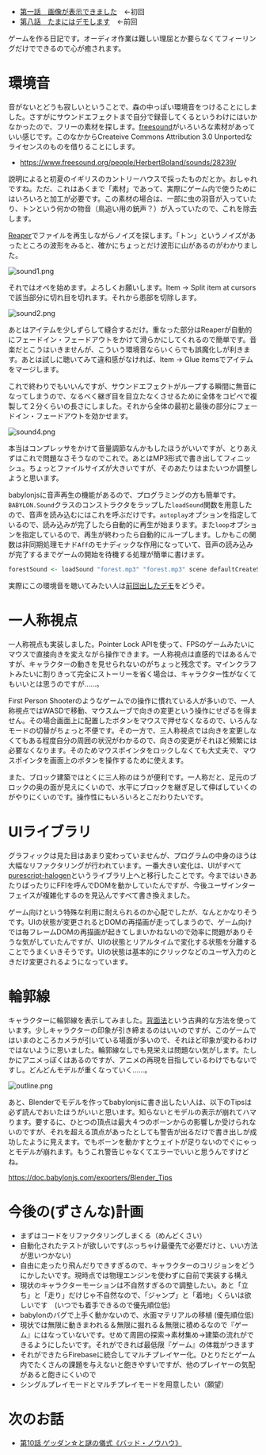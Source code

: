 <!-- {
  "id": "5962fc29e2c168671d3f",
  "created_at": "2016-12-06T02:02:20+09:00",
  "tags": [
    {
      "name": "JavaScript",
      "versions": []
    },
    {
      "name": "WebGL",
      "versions": []
    },
    {
      "name": "ゲーム制作",
      "versions": []
    },
    {
      "name": "purescript",
      "versions": []
    },
    {
      "name": "REAPER",
      "versions": []
    }
  ],
  "title": "モナドのまほう　第９話『サウンドエフェクトの作業をしてコーディングで荒んだ心を癒やします』"
} -->
* [第一話　画像が表示できました](http://qiita.com/hiruberuto/items/5321d8cebce7b87851f6)　←初回
* [第八話　たまにはデモします](http://qiita.com/hiruberuto/items/c1017d61978afbce6cc5)　←前回

ゲームを作る日記です。オーディオ作業は難しい理屈とか要らなくてフィーリングだけでできるので心が癒されます。


# 環境音

音がないとどうも寂しいということで、森の中っぽい環境音をつけることにしました。さすがにサウンドエフェクトまで自分で録音してくるというわけにはいかなかったので、フリーの素材を探します。[freesound](http://www.freesound.org)がいろいろな素材があっていい感じです。このなかからCreateive Commons Attribution 3.0 Unportedなライセンスのものを借りることにします。

* https://www.freesound.org/people/HerbertBoland/sounds/28239/

説明によると初夏のイギリスのカントリーハウスで採ったものだとか。おしゃれですね。ただ、これはあくまで「素材」であって、実際にゲーム内で使うためにはいろいろと加工が必要です。この素材の場合は、一部に虫の羽音が入っていたり、トンという何かの物音（鳥追い用の銃声？）が入っていたので、これを除去します。

[Reaper](http://www.reaper.fm/)でファイルを再生しながらノイズを探します。「トン」というノイズがあったところの波形をみると、確かにちょっとだけ波形に山があるのがわかりました。

![sound1.png](https://qiita-image-store.s3.amazonaws.com/0/64695/dadb4c03-2d12-85f4-1d08-09ea1a1f8b84.png)

それではオペを始めます。よろしくお願いします。Item -> Split item at cursorsで該当部分に切れ目を切れます。それから患部を切除します。

![sound2.png](https://qiita-image-store.s3.amazonaws.com/0/64695/b78b7652-810c-ad8d-90b4-a92b1f7ec6fd.png)

あとはアイテムを少しずらして縫合するだけ。重なった部分はReaperが自動的にフェードイン・フェードアウトをかけて滑らかにしてくれるので簡単です。音楽だとこうはいきませんが、こういう環境音ならいくらでも誤魔化しが利きます。あとは試しに聴いてみて違和感がなければ、Item -> Glue itemsでアイテムをマージします。


これで終わりでもいいんですが、サウンドエフェクトがループする瞬間に無音になってしまうので、なるべく継ぎ目を目立たなくさせるために全体をコピペで複製して２分くらいの長さにしました。それから全体の最初と最後の部分にフェードイン・フェードアウトを効かせます。

![sound4.png](https://qiita-image-store.s3.amazonaws.com/0/64695/b088e7fb-7456-b2cc-ec65-8e34c98c2692.png)

本当はコンプレッサをかけて音量調節なんかもしたほうがいいですが、とりあえずはこれで問題なさそうなのでこれで。あとはMP3形式で書き出してフィニッシュ。ちょっとファイルサイズが大きいですが、そのあたりはまたいつか調整しようと思います。

babylonjsに音声再生の機能があるので、プログラミングの方も簡単です。`BABYLON.Sound`クラスのコンストラクタをラップした`loadSound`関数を用意したので、音声を読み込むにはこれを呼ぶだけです。`autoplay`オプションを指定しているので、読み込みが完了したら自動的に再生が始まります。また`loop`オプションを指定しているので、再生が終わったら自動的にループします。しかもこの関数は非同期処理モナド`Aff`のモナディックな作用になっていて、音声の読み込みが完了するまでゲームの開始を待機する処理が簡単に書けます。

```haskell
forestSound <- loadSound "forest.mp3" "forest.mp3" scene defaultCreateSoundOptions { autoplay = true, loop = true }
```

実際にこの環境音を聴いてみたい人は[前回出したデモ](https://aratama.github.io/cubbit/)をどうぞ。




# 一人称視点

一人称視点も実装しました。Pointer Lock APIを使って、FPSのゲームみたいにマウスで直接向きを変えながら操作できます。一人称視点は直感的ではあるんですが、キャラクターの動きを見せられないのがちょっと残念です。マインクラフトみたいに割りきって完全にストーリーを省く場合は、キャラクター性がなくてもいいとは思うのですが……。

First Person Shooterのようなゲームでの操作に慣れている人が多いので、一人称視点ではWASDで移動、マウスムーブで向きの変更という操作にせざるを得ません。その場合画面上に配置したボタンをマウスで押せなくなるので、いろんなモードの切替がちょっと不便です。その一方で、三人称視点では向きを変更しなくてもある程度自分の周囲の状況がわかるので、向きの変更がそれほど頻繁には必要なくなります。そのためマウスポインタをロックしなくても大丈夫で、マウスポインタを画面上のボタンを操作するために使えます。

また、ブロック建築ではとくに三人称のほうが便利です。一人称だと、足元のブロックの奥の面が見えにくいので、水平にブロックを継ぎ足して伸ばしていくのがやりにくいのです。操作性にもいろいろとこだわりたいです。





# UIライブラリ

グラフィックは見た目はあまり変わっていませんが、プログラムの中身のほうは大幅なリファクタリングが行われています。一番大きい変化は、UIがすべて[purescript-halogen](https://github.com/slamdata/purescript-halogen)というライブラリ上へと移行したことです。今まではいきあたりばったりにFFIを呼んでDOMを動かしていたんですが、今後ユーザインターフェイスが複雑化するのを見込んですべて書き換えました。

ゲーム向けという特殊な利用に耐えられるのか心配でしたが、なんとかなりそうです。UIの状態が変更されるとDOMの再描画が走ってしまうので、ゲーム向けでは毎フレームDOMの再描画が起きてしまいかねないので効率に問題がありそうな気がしていたんですが、UIの状態とリアルタイムで変化する状態を分離することでうまくいきそうです。UIの状態は基本的にクリックなどのユーザ入力のときだけ変更されるようになっています。


# 輪郭線

キャラクターに輪郭線を表示してみました。[背面法](http://www.4gamer.net/games/216/G021678/20140703095/index_2.html)という古典的な方法を使っています。少しキャラクターの印象が引き締まるのはいいのですが、このゲームではいまのところカメラが引いている場面が多いので、それほど印象が変わるわけではないように思いました。輪郭線なしでも見栄えは問題ない気がします。たしかにアニメっぽくはあるのですが、アニメの再現を目指しているわけでもないですし。どんどんモデルが重くなっていく……。

![outline.png](https://qiita-image-store.s3.amazonaws.com/0/64695/6a5684c8-ef66-417f-394f-aff999ac128e.png)

あと、Blenderでモデルを作ってbabylonjsに書き出したい人は、以下のTipsは必ず読んでおいたほうがいいと思います。知らないとモデルの表示が崩れてハマります。要するに、ひとつの頂点は最大４つのボーンからの影響しか受けられないのですが、それを超える頂点があったとしても警告が出るだけで書き出しが成功したように見えます。でもボーンを動かすとウェイトが足りないのでぐにゃっとモデルが崩れます。もうこれ警告じゃなくてエラーでいいと思うんですけどね。

https://doc.babylonjs.com/exporters/Blender_Tips


# 今後の(ずさんな)計画

* まずはコードをリファクタリングしまくる（めんどくさい）
* 自動化されたテストが欲しいです(ぶっちゃけ最優先で必要だけと、いい方法が思いつかない)
* 自由に走ったり飛んだりできすぎるので、キャラクターのコリジョンをどうにかしたいです。現時点では物理エンジンを使わずに自前で実装する構え
* 現状のキャラクターモーションは不自然すぎるので調整したい。あと「立ち」と「走り」だけじゃ不自然なので、「ジャンプ」と「着地」くらいは欲しいです　(いつでも着手できるので優先順位低)
* babylonのバグで上手く動かないので、水面マテリアルの移植  (優先順位低)
* 現状では無限に動きまわれる＆無限に掘れる＆無限に積めるなので『ゲーム』にはなっていないです。せめて周囲の探索→素材集め→建築の流れができるようにしたいです。それができれば最低限『ゲーム』の体裁がつきます
* それができたらFirebaseに統合してマルチプレイヤー化。ひとりだとゲーム内でたくさんの課題を与えないと飽きやすいですが、他のプレイヤーの気配があると飽きにくいので
* シングルプレイモードとマルチプレイモードを用意したい（願望）

# 次のお話

* [第10話 ゲッダン☆と謎の儀式《バッド・ノウハウ》](http://qiita.com/hiruberuto/items/b1731c7b802cfc835b42)




